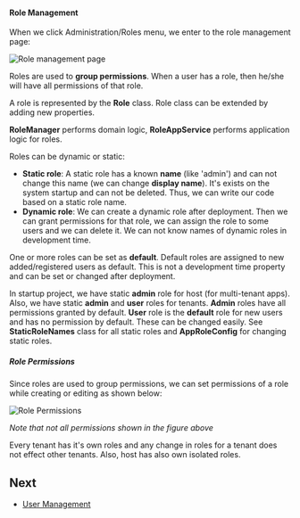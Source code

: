 #### Role Management

When we click Administration/Roles menu, we enter to the role management page:

<img src="images/role-management-core-3.png" alt="Role management page" class="img-thumbnail" />

Roles are used to **group permissions**. When a user has a role, then he/she will have all permissions of that role.

A role is represented by the **Role** class. Role class can be extended by adding new properties.

**RoleManager** performs domain logic, **RoleAppService** performs application logic for roles.

Roles can be dynamic or static:

- **Static role**: A static role has a known **name** (like 'admin') and can not change this name (we can change **display name**). It's exists on the system startup and can not be deleted. Thus, we can write our code based on a static role name.
- **Dynamic role**: We can create a dynamic role after deployment. Then we can grant permissions for that role, we can assign the role to some users and we can delete it. We can not know names of dynamic roles in development time.

One or more roles can be set as **default**. Default roles are assigned to new added/registered users as default. This is not a development time property and can be set or changed after deployment.

In startup project, we have static **admin** role for host (for multi-tenant apps). Also, we have static **admin** and **user** roles for tenants. **Admin** roles have all permissions granted by default. **User** role is the **default** role for new users and has no permission by default. These can be changed easily. See **StaticRoleNames** class for all static roles and **AppRoleConfig** for changing static roles.

##### Role Permissions

Since roles are used to group permissions, we can set permissions of a role while creating or editing as shown below:

<img src="images/role-permissions-core-1.png" alt="Role Permissions" class="img-thumbnail" />

*Note that not all permissions shown in the figure above*

Every tenant has it's own roles and any change in roles for a tenant does not effect other tenants. Also, host has also own isolated roles.

## Next

- [User Management](Features-Mvc-Core-User-Management)